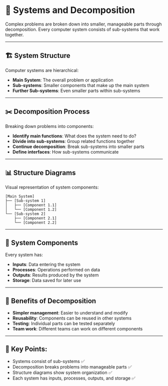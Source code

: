 # 🧩 Systems and Decomposition

Complex problems are broken down into smaller, manageable parts through decomposition. Every computer system consists of sub-systems that work together.

---

## 🏗️ System Structure

Computer systems are hierarchical:

- **Main System**: The overall problem or application
- **Sub-systems**: Smaller components that make up the main system
- **Further Sub-systems**: Even smaller parts within sub-systems

---

## ✂️ Decomposition Process

Breaking down problems into components:

- **Identify main functions**: What does the system need to do?
- **Divide into sub-systems**: Group related functions together
- **Continue decomposition**: Break sub-systems into smaller parts
- **Define interfaces**: How sub-systems communicate

---

## 📊 Structure Diagrams

Visual representation of system components:

```
[Main System]
├── [Sub-system 1]
│   ├── [Component 1.1]
│   └── [Component 1.2]
└── [Sub-system 2]
    ├── [Component 2.1]
    └── [Component 2.2]
```

---

## 🔗 System Components

Every system has:

- **Inputs**: Data entering the system
- **Processes**: Operations performed on data
- **Outputs**: Results produced by the system
- **Storage**: Data saved for later use

---

## 🎯 Benefits of Decomposition

- **Simpler management**: Easier to understand and modify
- **Reusability**: Components can be reused in other systems
- **Testing**: Individual parts can be tested separately
- **Team work**: Different teams can work on different components

---

## 📝 **Key Points:**
 
- Systems consist of sub-systems ✅
- Decomposition breaks problems into manageable parts ✅
- Structure diagrams show system organization ✅
- Each system has inputs, processes, outputs, and storage ✅
